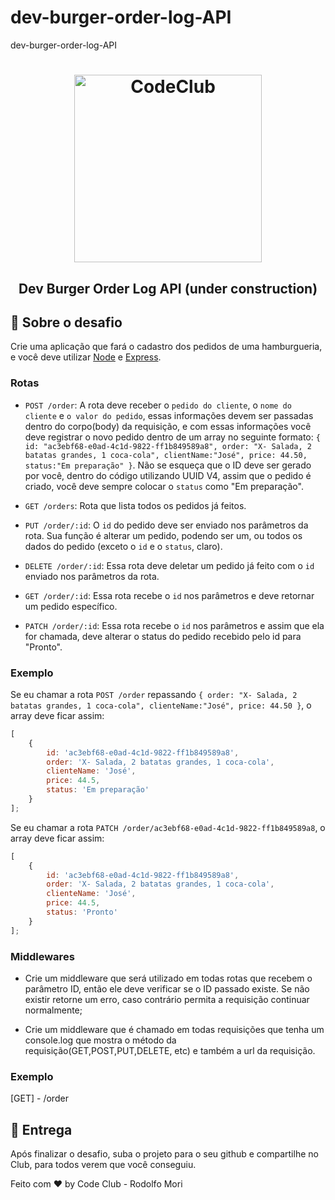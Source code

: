 # dev-burger-order-log-API

dev-burger-order-log-API

<h1 align="center">
    <img alt="CodeClub" src="https://i0.wp.com/rodolfomori.com/wp-content/uploads/2021/05/Co%CC%81pia-de-Yellow-White-and-Black-Edgy-Maximalism-Video-Gaming-YouTube-Outro-1-1024x1024.png" width="300px" />
</h1>

<h2 align="center">
  Dev Burger Order Log API (under construction)
</h2>

## :rocket: Sobre o desafio

Crie uma aplicação que fará o cadastro dos pedidos de uma hamburgueria, e você deve utilizar [Node](https://nodejs.org/en/) e [Express](https://expressjs.com/pt-br/).

### Rotas

-   `POST /order`: A rota deve receber o `pedido do cliente`, o `nome do cliente` e `o valor do pedido`, essas informações devem ser passadas dentro do corpo(body) da requisição, e com essas informações você deve registrar o novo pedido dentro de um array no seguinte formato: `{ id: "ac3ebf68-e0ad-4c1d-9822-ff1b849589a8", order: "X- Salada, 2 batatas grandes, 1 coca-cola", clientName:"José", price: 44.50, status:"Em preparação" }`. Não se esqueça que o ID deve ser gerado por você, dentro do código utilizando UUID V4, assim que o pedido é criado, você deve sempre colocar o `status` como "Em preparação".

-   `GET /orders`: Rota que lista todos os pedidos já feitos.

-   `PUT /order/:id`: O `id` do pedido deve ser enviado nos parâmetros da rota. Sua função é alterar um pedido, podendo ser um, ou todos os dados do pedido (exceto o `id` e o `status`, claro).

-   `DELETE /order/:id`: Essa rota deve deletar um pedido já feito com o `id` enviado nos parâmetros da rota.

-   `GET /order/:id`: Essa rota recebe o `id` nos parâmetros e deve retornar um pedido específico.

-   `PATCH /order/:id`: Essa rota recebe o `id` nos parâmetros e assim que ela for chamada, deve alterar o status do pedido recebido pelo id para "Pronto".

### Exemplo

Se eu chamar a rota `POST /order` repassando `{ order: "X- Salada, 2 batatas grandes, 1 coca-cola", clienteName:"José", price: 44.50 }`,
o array deve ficar assim:

```js
[
    {
        id: 'ac3ebf68-e0ad-4c1d-9822-ff1b849589a8',
        order: 'X- Salada, 2 batatas grandes, 1 coca-cola',
        clienteName: 'José',
        price: 44.5,
        status: 'Em preparação'
    }
];
```

Se eu chamar a rota `PATCH /order/ac3ebf68-e0ad-4c1d-9822-ff1b849589a8`,
o array deve ficar assim:

```js
[
    {
        id: 'ac3ebf68-e0ad-4c1d-9822-ff1b849589a8',
        order: 'X- Salada, 2 batatas grandes, 1 coca-cola',
        clienteName: 'José',
        price: 44.5,
        status: 'Pronto'
    }
];
```

### Middlewares

-   Crie um middleware que será utilizado em todas rotas que recebem o parâmetro ID, então ele deve verificar se o ID passado existe. Se não existir retorne um erro, caso contrário permita a requisição continuar normalmente;

-   Crie um middleware que é chamado em todas requisições que tenha um console.log que mostra o método da requisição(GET,POST,PUT,DELETE, etc) e também a url da requisição.

### Exemplo

[GET] - /order

## 📅 Entrega

Após finalizar o desafio, suba o projeto para o seu github e compartilhe no Club, para todos verem que você conseguiu.

Feito com ♥ by Code Club - Rodolfo Mori
